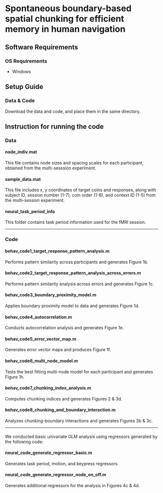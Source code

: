 # Spontaneous boundary-based spatial chunking for efficient memory in human navigation

## Software Requirements
### OS Requirements
+ Windows

## Setup Guide
### Data & Code
Download the data and code, and place them in the same directory.

## Instruction for running the code
### Data
#### node_indiv.mat
This file contains node sizes and spacing scales for each participant, obtained from the multi-sesssion experiment.
#### sample_data.mat
This file includes x, y coordinates of target coins and responses, along with subject ID, session number (1-7), coin order (1-8), and context ID (1-5) from the multi-session experiment.
#### neural_task_period_info
This folder contains task period information used for the fMRI session.

---
### Code
#### <Behavioral analysis code>
#### behav_code1_target_response_pattern_analysis.m
Performs pattern similarity across participants and generates Figure 1b.
#### behav_code2_target_response_pattern_analysis_across_errors.m
Performs pattern similarity analysis across errors and generates Figure 1c.
#### behav_code3_boundary_proximity_model.m
Applies boundary proximity model to data and generates Figure 1d.
#### behav_code4_autocorrelation.m
Conducts autocorrelation analysis and generates Figure 1e.
#### behav_code5_error_vector_map.m
Generates error vector maps and produces Figure 1f.
#### behav_code6_multi_node_model.m
Tests the best fitting multi-node model for each participant and generates Figure 1h.
#### behav_code7_chunking_index_analysis.m
Computes chunking indices and generates Figures 2 & 3d.
#### behav_code8_chunking_and_boundary_interaction.m
Analyzes chunking-boundary interactions and generates Figures 3b & 3c.

---
#### <Neural analysis code>
We conducted basic univariate GLM analysis using regressors generated by the following code:
#### neural_code_generate_regressor_basic.m
Generates task period, motion, and keypress regressors.
#### neural_code_generate_regressor_node_on_off.m
Generates additional regressors for the analysis in Figures 4c & 4d.
